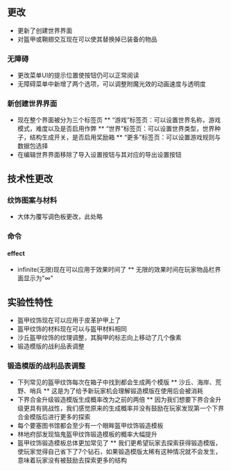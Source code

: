 ## 更改
* 更新了创建世界界面
* 对盔甲或鞘翅交互现在可以使其替换掉已装备的物品
### 无障碍
* 更改菜单UI的提示位置使按钮仍可以正常阅读
* 无障碍菜单中新增了两个选项，可以调整附魔光效的动画速度与透明度
### 新创建世界界面
* 现在整个界面被分为三个标签页
** “游戏”标签页：可以设置世界名称，游戏模式，难度以及是否启用作弊
** “世界”标签页：可以设置世界类型，世界种子，结构生成开关，是否启用奖励箱
** “更多”标签页：可以设置游戏规则与数据包选择
* 在编辑世界界面移除了导入设置按钮与其对应的导出设置按钮
## 技术性更改
### 纹饰图案与材料
* 大体为覆写调色板更改，此处略
### 命令
#### effect
* infinite(无限)现在可以应用于效果时间了
** 无限的效果时间在玩家物品栏界面显示为"∞"
## 实验性特性
* 盔甲纹饰现在可以应用于皮革护甲上了
* 盔甲纹饰的材料现在可以与盔甲材料相同
* 沙丘盔甲纹饰的纹理调整，其胸甲的标志向上移动了几个像素
* 锻造模版的战利品表调整
### 锻造模版的战利品表调整
* 下列常见的盔甲纹饰每次在箱子中找到都会生成两个模版
** 沙丘、海岸、荒野、哨兵
** 这是为了给予新玩家机会理解锻造模版在使用后会被消耗
* 下界合金升级锻造模版生成概率改为之前的两倍
** 因为我们想要下界合金升级更具有挑战性，我们感觉原来的生成概率并没有鼓励在玩家发现第一个下界合金模版后进行更多的探索
* 每个要塞图书馆都会至少有一个眼眸盔甲纹饰锻造模板
* 林地府邸发现恼鬼盔甲纹饰锻造模板的概率大幅提升
* 盔甲纹饰锻造模板总体更加常见了
** 我们更希望玩家去探索获得锻造模版，使玩家觉得自己省下了7个钻石，如果锻造模版太稀有这种情况就不会发生，意味着玩家没有被鼓励去探索更多的结构

